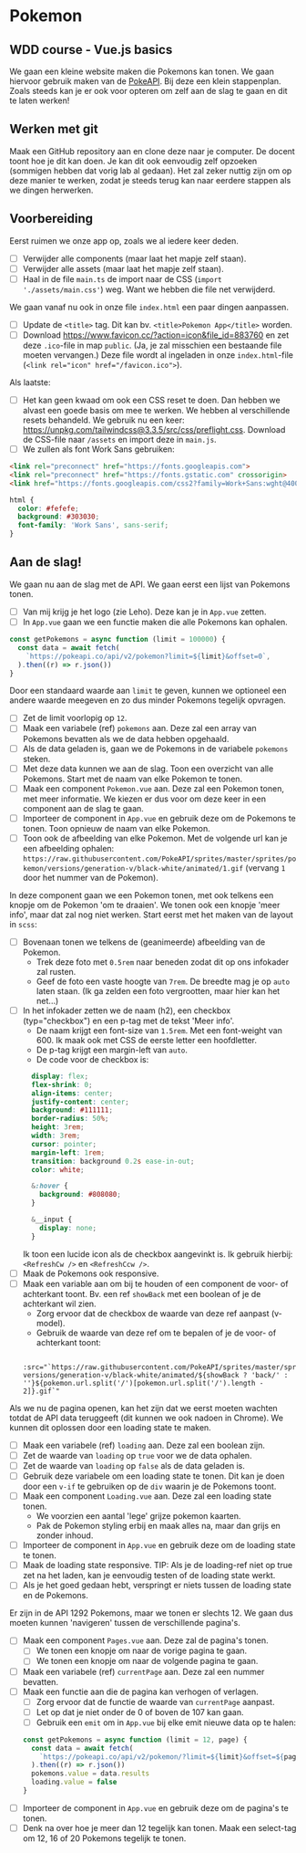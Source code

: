 # Pokemon
## WDD course - Vue.js basics

We gaan een kleine website maken die Pokemons kan tonen. We gaan hiervoor gebruik maken van de [PokeAPI](https://pokeapi.co/).
Bij deze een klein stappenplan. Zoals steeds kan je er ook voor opteren om zelf aan de slag te gaan en dit te laten werken!

## Werken met git
Maak een GitHub repository aan en clone deze naar je computer.
De docent toont hoe je dit kan doen. Je kan dit ook eenvoudig zelf opzoeken (sommigen hebben dat vorig lab al gedaan).
Het zal zeker nuttig zijn om op deze manier te werken, zodat je steeds terug kan naar eerdere stappen als we dingen herwerken.

## Voorbereiding

Eerst ruimen we onze app op, zoals we al iedere keer deden.
- [ ] Verwijder alle components (maar laat het mapje zelf staan).
- [ ] Verwijder alle assets (maar laat het mapje zelf staan).
- [ ] Haal in de file `main.ts` de import naar de CSS (`import './assets/main.css'`) weg. Want we hebben die file net verwijderd.

We gaan vanaf nu ook in onze file `index.html` een paar dingen aanpassen.
- [ ] Update de `<title>` tag. Dit kan bv. `<title>Pokemon App</title>` worden.
- [ ] Download https://www.favicon.cc/?action=icon&file_id=883760 en zet deze `.ico`-file in map `public`. (Ja, je zal misschien een bestaande file moeten vervangen.)
Deze file wordt al ingeladen in onze `index.html`-file (`<link rel="icon" href="/favicon.ico">`).

Als laatste:
- [ ] Het kan geen kwaad om ook een CSS reset te doen. Dan hebben we alvast een goede basis om mee te werken.
We hebben al verschillende resets behandeld. We gebruik nu een keer: https://unpkg.com/tailwindcss@3.3.5/src/css/preflight.css. Download de CSS-file naar `/assets` en import deze in `main.js`.
- [ ] We zullen als font Work Sans gebruiken:
```html
<link rel="preconnect" href="https://fonts.googleapis.com">
<link rel="preconnect" href="https://fonts.gstatic.com" crossorigin>
<link href="https://fonts.googleapis.com/css2?family=Work+Sans:wght@400;600&display=swap" rel="stylesheet">
```
```scss
html {
  color: #fefefe;
  background: #303030;
  font-family: 'Work Sans', sans-serif;
}
```

## Aan de slag!
We gaan nu aan de slag met de API. We gaan eerst een lijst van Pokemons tonen.
- [ ] Van mij krijg je het logo (zie Leho). Deze kan je in `App.vue` zetten.
- [ ] In `App.vue` gaan we een functie maken die alle Pokemons kan ophalen.
```js
const getPokemons = async function (limit = 100000) {
  const data = await fetch(
    `https://pokeapi.co/api/v2/pokemon?limit=${limit}&offset=0`,
  ).then((r) => r.json())
}
```
Door een standaard waarde aan `limit` te geven, kunnen we optioneel een andere waarde meegeven en zo dus minder Pokemons tegelijk opvragen.
- [ ] Zet de limit voorlopig op `12`.
- [ ] Maak een variabele (ref) `pokemons` aan. Deze zal een array van Pokemons bevatten als we de data hebben opgehaald.
- [ ] Als de data geladen is, gaan we de Pokemons in de variabele `pokemons` steken.
- [ ] Met deze data kunnen we aan de slag. Toon een overzicht van alle Pokemons.
Start met de naam van elke Pokemon te tonen.
- [ ] Maak een component `Pokemon.vue` aan. Deze zal een Pokemon tonen, met meer informatie.
We kiezen er dus voor om deze keer in een component aan de slag te gaan.
- [ ] Importeer de component in `App.vue` en gebruik deze om de Pokemons te tonen. Toon opnieuw de naam van elke Pokemon.
- [ ] Toon ook de afbeelding van elke Pokemon.
Met de volgende url kan je een afbeelding ophalen: `https://raw.githubusercontent.com/PokeAPI/sprites/master/sprites/pokemon/versions/generation-v/black-white/animated/1.gif` (vervang `1` door het nummer van de Pokemon).

In deze component gaan we een Pokemon tonen, met ook telkens een knopje om de Pokemon 'om te draaien'. We tonen ook een knopje 'meer info', maar dat zal nog niet werken.
Start eerst met het maken van de layout in `scss`:
- [ ] Bovenaan tonen we telkens de (geanimeerde) afbeelding van de Pokemon.
  - Trek deze foto met `0.5rem` naar beneden zodat dit op ons infokader zal rusten.
  - Geef de foto een vaste hoogte van `7rem`. De breedte mag je op `auto` laten staan. (Ik ga zelden een foto vergrootten, maar hier kan het net...)
- [ ] In het infokader zetten we de naam (h2), een checkbox (typ="checkbox") en een p-tag met de tekst 'Meer info'.
  - De naam krijgt een font-size van `1.5rem`. Met een font-weight van 600. Ik maak ook met CSS de eerste letter een hoofdletter.
  - De p-tag krijgt een margin-left van `auto`.
  - De code voor de checkbox is:
  ```scss
    display: flex;
    flex-shrink: 0;
    align-items: center;
    justify-content: center;
    background: #111111;
    border-radius: 50%;
    height: 3rem;
    width: 3rem;
    cursor: pointer;
    margin-left: 1rem;
    transition: background 0.2s ease-in-out;
    color: white;

    &:hover {
      background: #808080;
    }

    &__input {
      display: none;
    }
  ```
  Ik toon een lucide icon als de checkbox aangevinkt is. Ik gebruik hierbij: `<RefreshCw />` en `<RefreshCcw />`.
- [ ] Maak de Pokemons ook responsive.
- [ ] Maak een variable aan om bij te houden of een component de voor- of achterkant toont. Bv. een ref `showBack` met een boolean of je de achterkant wil zien.
  - Zorg ervoor dat de checkbox de waarde van deze ref aanpast (v-model).
  - Gebruik de waarde van deze ref om te bepalen of je de voor- of achterkant toont:
  ```hmtl
    :src="`https://raw.githubusercontent.com/PokeAPI/sprites/master/sprites/pokemon/  versions/generation-v/black-white/animated/${showBack ? 'back/' : ''}${pokemon.url.split('/')[pokemon.url.split('/').length - 2]}.gif`"
  ```

Als we nu de pagina openen, kan het zijn dat we eerst moeten wachten totdat de API data teruggeeft (dit kunnen we ook nadoen in Chrome). We kunnen dit oplossen door een loading state te maken.
- [ ] Maak een variabele (ref) `loading` aan. Deze zal een boolean zijn.
- [ ] Zet de waarde van `loading` op `true` voor we de data ophalen.
- [ ] Zet de waarde van `loading` op `false` als de data geladen is.
- [ ] Gebruik deze variabele om een loading state te tonen. Dit kan je doen door een `v-if` te gebruiken op de `div` waarin je de Pokemons toont.
- [ ] Maak een component `Loading.vue` aan. Deze zal een loading state tonen.
  - We voorzien een aantal 'lege' grijze pokemon kaarten.
  - Pak de Pokemon styling erbij en maak alles na, maar dan grijs en zonder inhoud.
- [ ] Importeer de component in `App.vue` en gebruik deze om de loading state te tonen.
- [ ] Maak de loading state responsive.
  TIP: Als je de loading-ref niet op true zet na het laden, kan je eenvoudig testen of de loading state werkt.
- [ ] Als je het goed gedaan hebt, verspringt er niets tussen de loading state en de Pokemons.

Er zijn in de API 1292 Pokemons, maar we tonen er slechts 12. We gaan dus moeten kunnen 'navigeren' tussen de verschillende pagina's.
- [ ] Maak een component `Pages.vue` aan. Deze zal de pagina's tonen.
  - [ ] We tonen een knopje om naar de vorige pagina te gaan.
  - [ ] We tonen een knopje om naar de volgende pagina te gaan.
- [ ] Maak een variabele (ref) `currentPage` aan. Deze zal een nummer bevatten.
- [ ] Maak een functie aan die de pagina kan verhogen of verlagen.
  - [ ] Zorg ervoor dat de functie de waarde van `currentPage` aanpast.
  - [ ] Let op dat je niet onder de 0 of boven de 107 kan gaan.
  - [ ] Gebruik een `emit` om in `App.vue` bij elke emit nieuwe data op te halen:
  ```js
  const getPokemons = async function (limit = 12, page) {
    const data = await fetch(
      `https://pokeapi.co/api/v2/pokemon/?limit=${limit}&offset=${page * 12}`,
    ).then((r) => r.json())
    pokemons.value = data.results
    loading.value = false
  }
  ```
- [ ] Importeer de component in `App.vue` en gebruik deze om de pagina's te tonen.
- [ ] Denk na over hoe je meer dan 12 tegelijk kan tonen. Maak een select-tag om 12, 16 of 20 Pokemons tegelijk te tonen.
